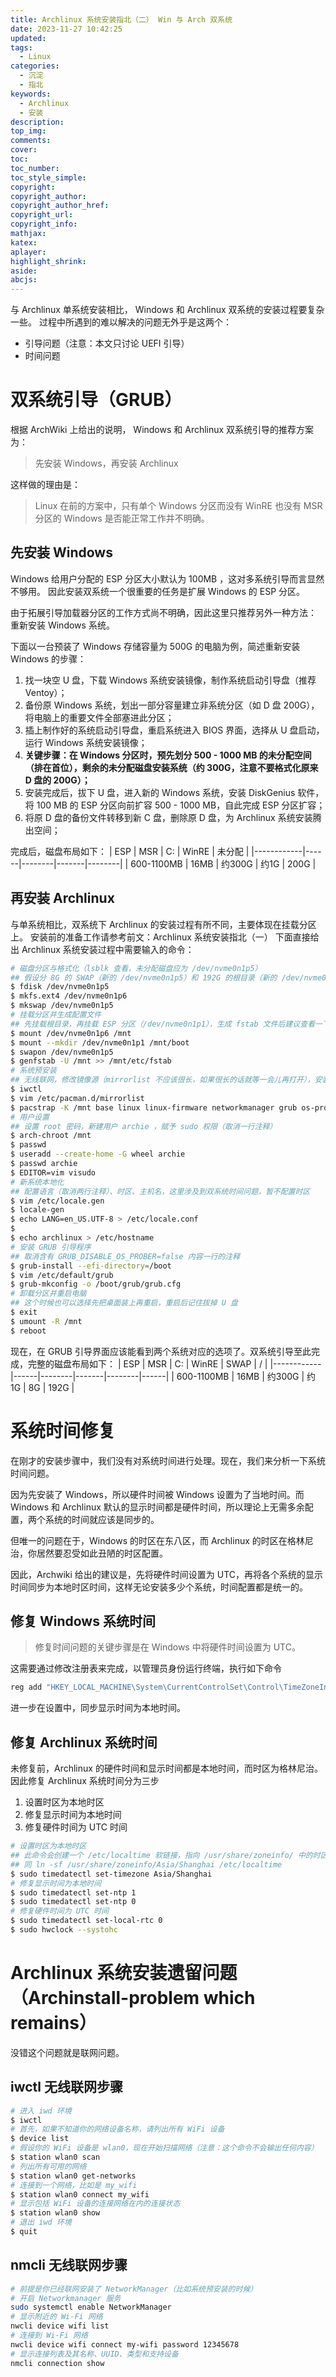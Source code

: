 ```yaml
---
title: Archlinux 系统安装指北（二） Win 与 Arch 双系统
date: 2023-11-27 10:42:25
updated:
tags:
  - Linux
categories:
  - 沉淀
  - 指北
keywords:
  - Archlinux
  - 安装
description:
top_img:
comments:
cover:
toc:
toc_number:
toc_style_simple:
copyright:
copyright_author:
copyright_author_href:
copyright_url:
copyright_info:
mathjax:
katex:
aplayer:
highlight_shrink:
aside:
abcjs:
---
```

与 Archlinux 单系统安装相比， Windows 和 Archlinux 双系统的安装过程要复杂一些。
过程中所遇到的难以解决的问题无外乎是这两个：
- 引导问题（注意：本文只讨论 UEFI 引导）
- 时间问题

# 双系统引导（GRUB）
根据 ArchWiki 上给出的说明， Windows 和 Archlinux 双系统引导的推荐方案为：

> 先安装 Windows，再安装 Archlinux

这样做的理由是：

> Linux 在前的方案中，只有单个 Windows 分区而没有 WinRE 也没有 MSR 分区的 Windows 是否能正常工作并不明确。

## 先安装 Windows
Windows 给用户分配的 ESP 分区大小默认为 100MB ，这对多系统引导而言显然不够用。
因此安装双系统一个很重要的任务是扩展 Windows 的 ESP 分区。

由于拓展引导加载器分区的工作方式尚不明确，因此这里只推荐另外一种方法：
重新安装 Windows 系统。

下面以一台预装了 Windows 存储容量为 500G 的电脑为例，简述重新安装 Windows 的步骤：
1. 找一块空 U 盘，下载 Windows 系统安装镜像，制作系统启动引导盘（推荐 Ventoy）；
2. 备份原 Windows 系统，划出一部分容量建立非系统分区（如 D 盘 200G），将电脑上的重要文件全部塞进此分区；
3. 插上制作好的系统启动引导盘，重启系统进入 BIOS 界面，选择从 U 盘启动，运行 Windows 系统安装镜像；
4. **关键步骤：在 Windows 分区时，预先划分 500 - 1000 MB 的未分配空间（排在首位），剩余的未分配磁盘安装系统（约 300G，注意不要格式化原来 D 盘的 200G）；**
5. 安装完成后，拔下 U 盘，进入新的 Windows 系统，安装 DiskGenius 软件，将 100 MB 的 ESP 分区向前扩容 500 - 1000 MB，自此完成 ESP 分区扩容；
6. 将原 D 盘的备份文件转移到新 C 盘，删除原 D 盘，为 Archlinux 系统安装腾出空间；

完成后，磁盘布局如下：
| ESP        | MSR  | C:     | WinRE | 未分配 |
|------------|------|--------|-------|--------|
| 600-1100MB | 16MB | 约300G | 约1G  | 200G   |

## 再安装 Archlinux
与单系统相比，双系统下 Archlinux 的安装过程有所不同，主要体现在挂载分区上。
安装前的准备工作请参考前文：Archlinux 系统安装指北（一）
下面直接给出 Archlinux 系统安装过程中需要输入的命令：
```bash
# 磁盘分区与格式化（lsblk 查看，未分配磁盘应为 /dev/nvme0n1p5）
## 假设分 8G 的 SWAP（新的 /dev/nvme0n1p5）和 192G 的根目录（新的 /dev/nvme0n1p6）
$ fdisk /dev/nvme0n1p5
$ mkfs.ext4 /dev/nvme0n1p6
$ mkswap /dev/nvme0n1p5
# 挂载分区并生成配置文件
## 先挂载根目录，再挂载 ESP 分区（/dev/nvme0n1p1），生成 fstab 文件后建议查看一下
$ mount /dev/nvme0n1p6 /mnt
$ mount --mkdir /dev/nvme0n1p1 /mnt/boot
$ swapon /dev/nvme0n1p5
$ genfstab -U /mnt >> /mnt/etc/fstab
# 系统预安装
## 无线联网，修改镜像源（mirrorlist 不应该很长，如果很长的话就等一会儿再打开），安装必要组件到新系统（注意 grub 和 os-prober）
$ iwctl
$ vim /etc/pacman.d/mirrorlist
$ pacstrap -K /mnt base linux linux-firmware networkmanager grub os-prober efibootmgr vim sudo
# 用户设置
## 设置 root 密码，新建用户 archie ，赋予 sudo 权限（取消一行注释）
$ arch-chroot /mnt
$ passwd
$ useradd --create-home -G wheel archie
$ passwd archie
$ EDITOR=vim visudo
# 新系统本地化
## 配置语言（取消两行注释）、时区、主机名，这里涉及到双系统时间问题，暂不配置时区
$ vim /etc/locale.gen
$ locale-gen
$ echo LANG=en_US.UTF-8 > /etc/locale.conf
$ 
$ echo archlinux > /etc/hostname
# 安装 GRUB 引导程序
## 取消含有 GRUB_DISABLE_OS_PROBER=false 内容一行的注释
$ grub-install --efi-directory=/boot
$ vim /etc/default/grub
$ grub-mkconfig -o /boot/grub/grub.cfg
# 卸载分区并重启电脑
## 这个时候也可以选择先把桌面装上再重启，重启后记住拔掉 U 盘
$ exit
$ umount -R /mnt
$ reboot
```

现在，在 GRUB 引导界面应该能看到两个系统对应的选项了。双系统引导至此完成，完整的磁盘布局如下：
| ESP        | MSR  | C:     | WinRE | SWAP   | /    |
|------------|------|--------|-------|--------|------|
| 600-1100MB | 16MB | 约300G | 约1G  | 8G     | 192G |

# 系统时间修复
在刚才的安装步骤中，我们没有对系统时间进行处理。现在，我们来分析一下系统时间问题。

因为先安装了 Windows，所以硬件时间被 Windows 设置为了当地时间。而 Windows 和 Archlinux 默认的显示时间都是硬件时间，所以理论上无需多余配置，两个系统的时间就应该是同步的。

但唯一的问题在于，Windows 的时区在东八区，而 Archlinux 的时区在格林尼治，你居然要忍受如此丑陋的时区配置。

因此，Archwiki 给出的建议是，先将硬件时间设置为 UTC，再将各个系统的显示时间同步为本地时区时间，这样无论安装多少个系统，时间配置都是统一的。

## 修复 Windows 系统时间
> 修复时间问题的关键步骤是在 Windows 中将硬件时间设置为 UTC。

这需要通过修改注册表来完成，以管理员身份运行终端，执行如下命令
```bash
reg add "HKEY_LOCAL_MACHINE\System\CurrentControlSet\Control\TimeZoneInformation" /v RealTimeIsUniversal /d 1 /t REG_DWORD /f
```
进一步在设置中，同步显示时间为本地时间。

## 修复 Archlinux 系统时间
未修复前，Archlinux 的硬件时间和显示时间都是本地时间，而时区为格林尼治。
因此修复 Archlinux 系统时间分为三步
1. 设置时区为本地时区
2. 修复显示时间为本地时间
3. 修复硬件时间为 UTC 时间

```bash
# 设置时区为本地时区
## 此命令会创建一个 /etc/localtime 软链接，指向 /usr/share/zoneinfo/ 中的时区文件
## 同 ln -sf /usr/share/zoneinfo/Asia/Shanghai /etc/localtime
$ sudo timedatectl set-timezone Asia/Shanghai
# 修复显示时间为本地时间
$ sudo timedatectl set-ntp 1
$ sudo timedatectl set-ntp 0
# 修复硬件时间为 UTC 时间
$ sudo timedatectl set-local-rtc 0
$ sudo hwclock --systohc
```

# Archlinux 系统安装遗留问题（Archinstall-problem which remains）
没错这个问题就是联网问题。

## iwctl 无线联网步骤
```bash
# 进入 iwd 环境
$ iwctl
# 首先，如果不知道你的网络设备名称，请列出所有 WiFi 设备
$ device list
# 假设你的 WiFi 设备是 wlan0，现在开始扫描网络（注意：这个命令不会输出任何内容）
$ station wlan0 scan
# 列出所有可用的网络
$ station wlan0 get-networks
# 连接到一个网络，比如是 my_wifi
$ station wlan0 connect my_wifi
# 显示包括 WiFi 设备的连接网络在内的连接状态
$ station wlan0 show
# 退出 iwd 环境
$ quit
```

## nmcli 无线联网步骤
```bash
# 前提是你已经联网安装了 NetworkManager（比如系统预安装的时候）
# 开启 Networkmanager 服务
sudo systemctl enable NetworkManager
# 显示附近的 Wi-Fi 网络
nwcli device wifi list
# 连接到 Wi-Fi 网络
nwcli device wifi connect my-wifi password 12345678
# 显示连接列表及其名称、UUID、类型和支持设备
nmcli connection show
```
